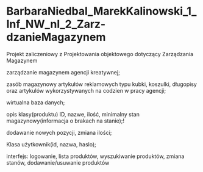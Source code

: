 # BarbaraNiedbal_MarekKalinowski_1_Inf_NW_nl_2_Zarz-dzanieMagazynem

Projekt zaliczeniowy z Projektowania objektowego dotyczący Zarządzania Magazynem

zarządzanie magazynem agencji kreatywnej;

zasób magazynowy artykułów reklamowych typu kubki, koszulki, długopisy oraz artykulów wykorzystywanych na codzien w pracy agencji;

wirtualna baza danych;

opis klasy(produktu) ID, nazwe, ilość, minimalny stan magazynowy(informacja o brakach na stanie);!

dodawanie nowych pozycji, zmiana ilości;

Klasa użytkownik(id, nazwa, haslo);

interfejs: logowanie, lista produktów, wyszukiwanie produktów, zmiana stanów, dodawanie/usuwanie produktów
